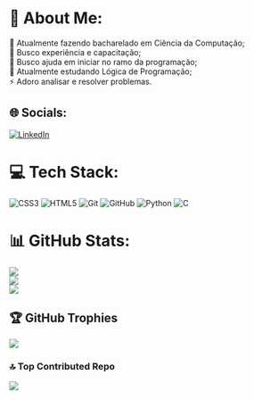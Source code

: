 # 💫 About Me:
🔭 Atualmente fazendo bacharelado em Ciência da Computação;<br>👯 Busco experiência e capacitação;<br>🤝 Busco ajuda em iniciar no ramo da programação;<br>🌱 Atualmente estudando Lógica de Programação;<br>⚡ Adoro analisar e resolver problemas.


## 🌐 Socials:
[![LinkedIn](https://img.shields.io/badge/LinkedIn-%230077B5.svg?logo=linkedin&logoColor=white)](https://www.linkedin.com/in/lucas-santos-amorim-784053303) 

# 💻 Tech Stack:
![CSS3](https://img.shields.io/badge/css3-%231572B6.svg?style=plastic&logo=css3&logoColor=white) 
![HTML5](https://img.shields.io/badge/html5-%23E34F26.svg?style=plastic&logo=html5&logoColor=white) 
![Git](https://img.shields.io/badge/git-%23F05033.svg?style=plastic&logo=git&logoColor=white) 
![GitHub](https://img.shields.io/badge/github-%23121011.svg?style=plastic&logo=github&logoColor=white) 
![Python](https://img.shields.io/badge/python-%2314354C.svg?style=plastic&logo=python&logoColor=white)
![C](https://img.shields.io/badge/C-%2300599C.svg?style=plastic&logo=c&logoColor=white)

# 📊 GitHub Stats:
![](https://github-readme-stats.vercel.app/api?username=LucasAmorim03&theme=highcontrast&hide_border=false&include_all_commits=true&count_private=false)<br/>
![](https://github-readme-streak-stats.herokuapp.com/?user=LucasAmorim03&theme=highcontrast&hide_border=false)<br/>
![](https://github-readme-stats.vercel.app/api/top-langs/?username=LucasAmorim03&theme=highcontrast&hide_border=false&include_all_commits=true&count_private=false&layout=compact)

## 🏆 GitHub Trophies
![](https://github-profile-trophy.vercel.app/?username=LucasAmorim03&theme=radical&no-frame=false&no-bg=false&margin-w=4)

### 🔝 Top Contributed Repo
![](https://github-contributor-stats.vercel.app/api?username=LucasAmorim03&limit=5&theme=radical&combine_all_yearly_contributions=true) 

<!-- Proudly created with GPRM ( https://gprm.itsvg.in ) -->
